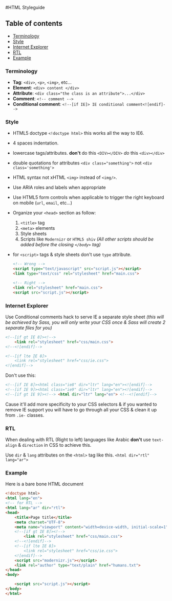 #HTML Styleguide


## Table of contents

* [Terminology](#terminology)
* [Style](#style)
* [Internet Explorer](#internet-explorer)
* [RTL](#rtl)
* [Example](#example)

### Terminology

- **Tag**: `<div>`, `<p>`, `<img>`, etc...
- **Element**: `<div> content </div>`
- **Attribute**: `<div class="the class is an attribute">...</div>`
- **Comment**: `<!-- comment -->`
- **Conditional comment**: `<!--[if IE]> IE conditional comment<![endif]-->`

### Style

- HTML5 doctype `<!doctype html>` this works all the way to IE6.
- 4 spaces indentation.
- lowercase tags/attributes. **don't** do this `<DIV></DIV>` _do_ this `<div></div>`
- double quotations for attributes `<div class="something">` not `<div class='something'>`
- HTML syntax not xHTML `<img>` instead of `<img/>`.
- Use ARIA roles and labels when appropriate
- Use HTML5 form controls when applicable to trigger the right keyboard on mobile (`url`, `email`, etc...)
- Organize your `<head>` section as follow:
    1. `<title>` tag
    2. `<meta>` elements
    3. Style sheets
    4. Scripts like `Modernizr` or `HTML5 shiv` _(All other scripts should be added before the closing `</body>` tag)_
- for `<script>` tags & style sheets don't use `type` attribute.

    ```html
    <!-- Wrong -->
    <script type="text/javascript" src="script.js"></script>
    <link type="text/css" rel="stylesheet" href="main.css">

    <!-- Right -->
    <link rel="stylesheet" href="main.css">
    <script src="script.js"></script>
    ```


### Internet Explorer

Use Conditional comments hack to serve IE a separate style sheet _(this will be achieved by Sass, you will only write your CSS once & Sass will create 2 separate files for you)_

```html
<!--[if gt IE 8]><!-->
    <link rel="stylesheet" href="css/main.css">
<!--<![endif]-->

<!--[if lte IE 8]>
    <link rel="stylesheet" href="css/ie.css">
<![endif]-->
```

Don't use this:

```html
<!--[if IE 8]><html class="ie8" dir="ltr" lang="en"><![endif]-->
<!--[if IE 9]><html class="ie9" dir="ltr" lang="en"><![endif]-->
<!--[if gt IE 9]><!--> <html dir="ltr" lang="en"> <!--<![endif]-->
```

Cause it'll add more specificity to your CSS selectors & if you wanted to remove IE support you will have to go through all your CSS & clean it up from `.ie-` classes.


### RTL

When dealing with RTL (Right to left) languages like Arabic **don't** use `text-align` & `direction` in CSS to achieve this.

Use `dir` & `lang` attributes on the `<html>` tag like this. `<html dir="rtl" lang="ar">`


### Example

Here is a bare bone HTML document

```html
<!doctype html>
<html lang="en">
<!-- for RTL -->
<html lang="ar" dir="rtl">
<head>
    <title>Page title</title>
    <meta charset="UTF-8">
    <meta name="viewport" content="width=device-width, initial-scale=1">
    <!--[if gt IE 8]><!-->
        <link rel="stylesheet" href="css/main.css">
    <!--<![endif]-->
    <!--[if lte IE 8]>
        <link rel="stylesheet" href="css/ie.css">
    <![endif]-->
    <script src="modernizr.js"></script>
    <link rel="author" type="text/plain" href="humans.txt">
</head>
<body>

    <script src="script.js"></script>
</body>
</html>
```
